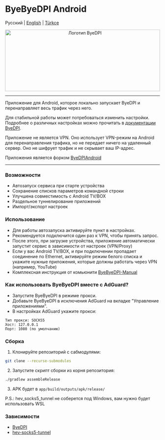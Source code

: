 # ByeByeDPI Android 
Русский | [English](README-en.md) | [Türkçe](README-tr.md)

<div style="text-align: center;">
  <img alt="Логотип ByeDPI" src="https://github.com/romanvht/ByeDPIAndroid/raw/master/.github/images/app.svg" width="100%" height="200px">
</div>

---

Приложение для Android, которое локально запускает ByeDPI и перенаправляет весь трафик через него.

Для стабильной работы может потребоваться изменить настройки. Подробнее о различных настройках можно прочитать в [документации ByeDPI](https://github.com/hufrea/byedpi/blob/v0.13/README.md).

Приложение не является VPN. Оно использует VPN-режим на Android для перенаправления трафика, но не передает ничего на удаленный сервер. Оно не шифрует трафик и не скрывает ваш IP-адрес.

Приложения является форком [ByeDPIAndroid](https://github.com/dovecoteescapee/ByeDPIAndroid)

---

### Возможности
* Автозапуск сервиса при старте устройства
* Сохранение списков параметров командной строки
* Улучшена совместимость с Android TV/BOX
* Раздельное туннелирование приложений
* Импорт/экспорт настроек

### Использование
* Для работы автозапуска активируйте пункт в настройках.
* Рекомендуется подключится один раз к VPN, чтобы принять запрос.
* После этого, при загрузке устройства, приложение автоматически запустит сервис в зависимости от настроек (VPN/Proxy)
* Если у вас Android TV/BOX, и при подключении пропадает соединение по Ethernet, активируйте режим белого списка и укажите нужные приложения, которые должны работать через VPN (например, YouTube)
* Комплексная инструкция от комьюнити [ByeByeDPI-Manual](https://github.com/HideakiTaiki/ByeByeDPI-Manual)

### Как использовать ByeByeDPI вместе с AdGuard?
* Запустите ByeByeDPI в режиме прокси.
* Добавьте ByeByeDPI в исключения AdGuard на вкладке "Управление приложениями".
* В настройках AdGuard укажите прокси:
```plaintext
Тип прокси: SOCKS5
Хост: 127.0.0.1
Порт: 1080 (по умолчанию)
```

### Сборка
1. Клонируйте репозиторий с сабмодулями:
```bash
git clone --recurse-submodules
```
2. Запустите скрипт сборки из корня репозитория:
```bash
./gradlew assembleRelease
```
3. APK будет в `app/build/outputs/apk/release/`

P.S.: hev_socks5_tunnel не соберется под Windows, вам нужно будет использовать WSL

### Зависимости
- [ByeDPI](https://github.com/hufrea/byedpi)
- [hev-socks5-tunnel](https://github.com/heiher/hev-socks5-tunnel)
